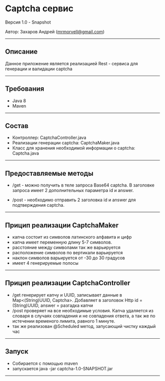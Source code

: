 **Captcha сервис**
===================


Версия 1.0 - Snapshot

Автор: Захаров Андрей (mrmorvell@gmail.com)

----------


Описание
----------

Данное приложение является реализацией Rest - сервиса 
для генерации и валидации captcha

----------


Требования
-------------------

- Java 8
- Maven

----------

Состав
-------------
- Контроллер: CaptchaController.java
- Реализации генерации captcha: CaptchaMaker.java
- Класс для хранения необходимой информации о captcha: Captcha.java

----------

Предоставляемые методы
----------

- /get - можно получить в теле запроса Base64 captcha. 
 В заголовке запроса имеет 2 дополнительных параметра id и answer.
 
- /post - необходимо отправить 2 заголовка id и answer для подтверждения captcha.


----------

Прицип реализации CaptchaMaker
-------------
- капча состоит из символов латинского алфавита и цифр
- капча имеет переменную длину 5-7 символов.
- расстояние между символами так же варьируется
- расположение символов по вертикали варьируется
- наклон символов варьируется от -30 до  30 градусов
- имеет 4 генерируемые полосы 
----------

Прицип реализации CaptchaController
-------------
- /get генерирует капчу и UUID, записывает данные в Map<(String)UUID, Captcha>.
Добавляет в заголовок Http id = (String)UUID, answer = разгадка капчи
- /post проверяет на все необходимые условия. Капча удаляется из словаря в случаях совпадения и не совпадения ответа, 
а так же по истечении временого лимита, равного 1 минуте.
- так же реализован @Scheduled метод, запусающий чистку каждый час  
----------

Запуск
-------------
- Собирается с помощью maven
- запускается java -jar captcha-1.0-SNAPSHOT.jar
----------


